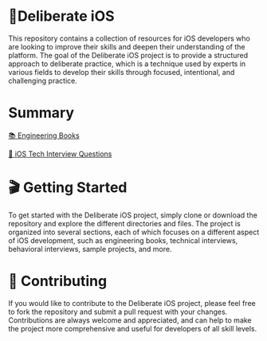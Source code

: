 # 📱Deliberate iOS

This repository contains a collection of resources for iOS developers who are looking to improve their skills and deepen their understanding of the platform. The goal of the Deliberate iOS project is to provide a structured approach to deliberate practice, which is a technique used by experts in various fields to develop their skills through focused, intentional, and challenging practice.

# Summary
[📚 Engineering Books](/books)

[🧐 iOS Tech Interview Questions](/interview-questions/README.md)

# 🎬 Getting Started 
To get started with the Deliberate iOS project, simply clone or download the repository and explore the different directories and files. The project is organized into several sections, each of which focuses on a different aspect of iOS development, such as engineering books, technical interviews, behavioral interviews, sample projects, and more.

# 🚀 Contributing
If you would like to contribute to the Deliberate iOS project, please feel free to fork the repository and submit a pull request with your changes. Contributions are always welcome and appreciated, and can help to make the project more comprehensive and useful for developers of all skill levels.
